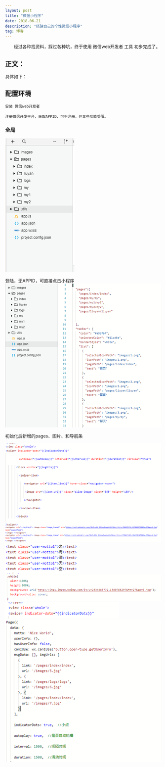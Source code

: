 ```yaml
---
layout: post
title: "微信小程序"
date: 2018-06-21 
description: "搭建自己的个性微信小程序"
tag: 博客 
---   
```


　　经过各种找资料，踩过各种坑，终于使用 微信web开发者 工具 初步完成了。

## 正文：

  具体如下： 
  
## 配置环境     

	安装 微信web开发者        

    注册微信开发平台，获取APPID，可不注册，但某些功能受限。

### 全局
![登陆，无APPID，可直接点击小程序](/images/1.png)



登陆，无APPID，可直接点击小程序
![初始化后新增的pages、图片、和导航条](/images/2.png)

初始化后新增的pages、图片、和导航条

![多图轮播](/images/3.png)
![插入图片，点击图片，跳转到另一个页面](/images/4.png)
![插入文本](/images/5.png)
![添加样式，链接外部图片，使之成为背景图片](/images/6.png)
![在wxml引用](/images/7.png)
![轮播图为本地图片](/images/8.png)




